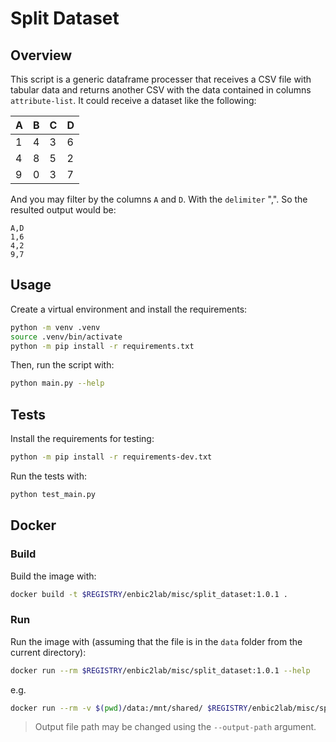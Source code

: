 # Split Dataset

## Overview

This script is a generic dataframe processer that receives a CSV file with tabular data and returns another CSV with the data contained in columns `attribute-list`. It could receive a dataset like the following:

| A | B | C | D |
|---|---|---|---|
| 1 | 4 | 3 | 6 |
| 4 | 8 | 5 | 2 |
| 9 | 0 | 3 | 7 |

And you may filter by the columns `A` and `D`. With the `delimiter` ",". So the resulted output would be:

```csv
A,D
1,6
4,2
9,7
```

## Usage

Create a virtual environment and install the requirements:

```sh
python -m venv .venv
source .venv/bin/activate
python -m pip install -r requirements.txt
```

Then, run the script with:

```sh
python main.py --help
```

## Tests

Install the requirements for testing:

```sh
python -m pip install -r requirements-dev.txt
```

Run the tests with:

```sh
python test_main.py
```

## Docker

### Build

Build the image with:

```sh
docker build -t $REGISTRY/enbic2lab/misc/split_dataset:1.0.1 .
```

### Run

Run the image with (assuming that the file is in the `data` folder from the current directory):

```sh
docker run --rm $REGISTRY/enbic2lab/misc/split_dataset:1.0.1 --help
```

e.g.

```sh
docker run --rm -v $(pwd)/data:/mnt/shared/ $REGISTRY/enbic2lab/misc/split_dataset:1.0.1 --filepath "/mnt/shared/inputData.csv" --delimiter ";" --attribute-list "columnA, columnB, columnC"
```
> Output file path may be changed using the `--output-path` argument.